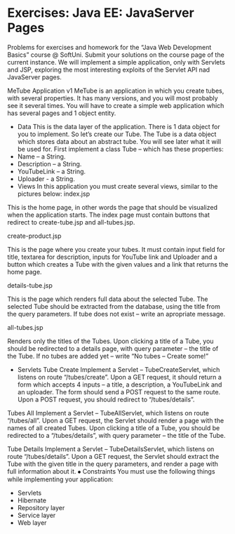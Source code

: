 # Exercises: Java EE: JavaServer Pages

Problems for exercises and homework for the “Java Web Development Basics” course @ SoftUni. Submit your solutions on the course page of the current instance.
We will implement a simple application, only with Servlets and JSP, exploring the most interesting exploits of the Servlet API nad JavaServer pages.

MeTube Application v1
MeTube is an application in which you create tubes, with several properties. It has many versions, and you will most probably see it several times.
You will have to create a simple web application which has several pages and 1 object entity.
*	Data
This is the data layer of the application. There is 1 data object for you to implement.
So let’s create our Tube. The Tube is a data object which stores data about an abstract tube. You will see later what it will be used for.
First implement a class Tube – which has these properties:
*	Name – a String.
*	Description – a String.
*	YouTubeLink – a String.
*	Uploader - a String. 
*	Views
In this application you must create several views, similar to the pictures below:
index.jsp

This is the home page, in other words the page that should be visualized when the application starts.
The index page must contain buttons that redirect to create-tube.jsp and all-tubes.jsp.
  

create-product.jsp

This is the page where you create your tubes. It must contain input field for title, textarea for description, inputs for YouTube link and Uploader and a  button which creates a Tube with the given values and a link that returns the home page.
 
details-tube.jsp

This is the page which renders full data about the selected Tube. The selected Tube should be extracted from the database, using the title from the query parameters. If tube does not exist – write an apropriate message.
 
all-tubes.jsp

Renders only the titles of the Tubes. Upon clicking a title of a Tube, you should be redirected to a details page, with query parameter – the title of the Tube. If no tubes are added yet – write “No tubes – Create some!”
 

*	Servlets
Tube Create
Implement a Servlet – TubeCreateServlet, which listens on route “/tubes/create”.
Upon a GET request, it should return a form which accepts 4 inputs – a title, a description, a YouTubeLink and an uploader. 
The form should send a POST request to the same route.
Upon a POST request, you should redirect to “/tubes/details”.

Tubes All
Implement a Servlet – TubeAllServlet, which listens on route “/tubes/all”.
Upon a GET request, the Servlet should render a page with the names of all created Tubes. Upon clicking a title of a Tube, you should be redirected to a “/tubes/details”, with query parameter – the title of the Tube.

Tube Details
Implement a Servlet – TubeDetailsServlet, which listens on route “/tubes/details”.
Upon a GET request, the Servlet should extract the Tube with the given title in the query parameters, and render a page with full information about it.
⦁	Constraints
You must use the following things while implementing your application:
*	Servlets
*	Hibernate
*	Repository layer
*	Service layer
*	Web layer






